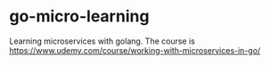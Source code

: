 # go-micro-learning

Learning microservices with golang. The course is https://www.udemy.com/course/working-with-microservices-in-go/
